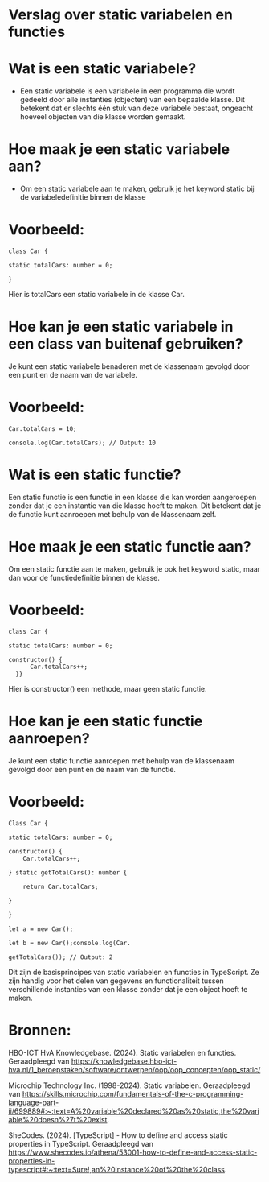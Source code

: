# Verslag over static variabelen en functies  

# Wat is een static variabele? 

* Een static variabele is een variabele in een programma die wordt gedeeld door alle instanties (objecten) van een bepaalde klasse. Dit betekent dat er slechts één stuk van deze variabele bestaat, ongeacht hoeveel objecten van die klasse worden gemaakt.

# Hoe maak je een static variabele aan?

* Om een static variabele aan te maken, gebruik je het keyword static bij de variabeledefinitie binnen de klasse

# Voorbeeld:

    class Car { 

	static totalCars: number = 0;

    }

Hier is totalCars een static variabele in de klasse Car.

# Hoe kan je een static variabele in een class van buitenaf gebruiken?

Je kunt een static variabele benaderen met de klassenaam gevolgd door een punt en de naam van de variabele.

# Voorbeeld:

    Car.totalCars = 10;
    
    console.log(Car.totalCars); // Output: 10

# Wat is een static functie?

Een static functie is een functie in een klasse die kan worden aangeroepen zonder dat je een instantie van die klasse hoeft te maken. Dit betekent dat je de functie kunt aanroepen met behulp van de klassenaam zelf.

# Hoe maak je een static functie aan?

Om een static functie aan te maken, gebruik je ook het keyword static, maar dan voor de functiedefinitie binnen de klasse.

# Voorbeeld:

    class Car {
	
    static totalCars: number = 0; 

	constructor() { 
	      Car.totalCars++;  
      }}

Hier is constructor() een methode, maar geen static functie.

# Hoe kan je een static functie aanroepen?

Je kunt een static functie aanroepen met behulp van de klassenaam gevolgd door een punt en de naam van de functie.

# Voorbeeld:

    Class Car {

    static totalCars: number = 0;

    constructor() {
        Car.totalCars++;

    } static getTotalCars(): number {

        return Car.totalCars;

    }
    
    }
    
    let a = new Car();
    
    let b = new Car();console.log(Car.
    
    getTotalCars()); // Output: 2



Dit zijn de basisprincipes van static variabelen en functies in TypeScript. Ze zijn handig voor het delen van gegevens en functionaliteit tussen verschillende instanties van een klasse zonder dat je een object hoeft te maken.

# Bronnen:

HBO-ICT HvA Knowledgebase. (2024). Static variabelen en functies. Geraadpleegd van https://knowledgebase.hbo-ict-hva.nl/1_beroepstaken/software/ontwerpen/oop/oop_concepten/oop_static/

Microchip Technology Inc. (1998-2024). Static variabelen. Geraadpleegd van https://skills.microchip.com/fundamentals-of-the-c-programming-language-part-ii/699889#:~:text=A%20variable%20declared%20as%20static,the%20variable%20doesn%27t%20exist.



SheCodes. (2024). [TypeScript] - How to define and access static properties in TypeScript. Geraadpleegd van https://www.shecodes.io/athena/53001-how-to-define-and-access-static-properties-in-typescript#:~:text=Sure!,an%20instance%20of%20the%20class.


